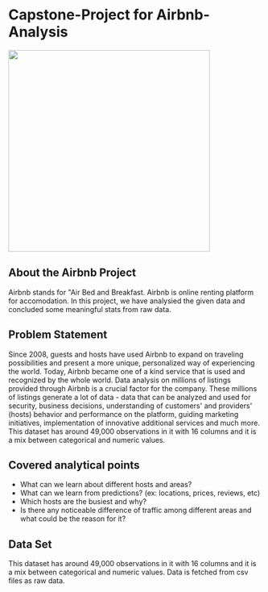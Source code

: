 # Capstone-Project for Airbnb-Analysis

<img src="https://www.esquireme.com/cloud/2021/09/08/airbnb-678x381.jpg" align="middle" height="400">

## About the Airbnb Project
Airbnb stands for "Air Bed and Breakfast. Airbnb is online renting platform for accomodation. In this project, we have analysied the given data and concluded some meaningful stats from raw data.

## Problem Statement
Since 2008, guests and hosts have used Airbnb to expand on traveling possibilities and present a more unique, personalized way of experiencing the world. Today, Airbnb became one of a kind service that is used and recognized by the whole world. Data analysis on millions of listings provided through Airbnb is a crucial factor for the company. These millions of listings generate a lot of data - data that can be analyzed and used for security, business decisions, understanding of customers' and providers' (hosts) behavior and performance on the platform, guiding marketing initiatives, implementation of innovative additional services and much more.
This dataset has around 49,000 observations in it with 16 columns and it is a mix between categorical and numeric values. 

## Covered analytical points
- What can we learn about different hosts and areas?
- What can we learn from predictions? (ex: locations, prices, reviews, etc)
- Which hosts are the busiest and why?
- Is there any noticeable difference of traffic among different areas and what could be the reason for it?

## Data Set
This dataset has around 49,000 observations in it with 16 columns and it is a mix between categorical and numeric values. 
Data is fetched from csv files as raw data.
